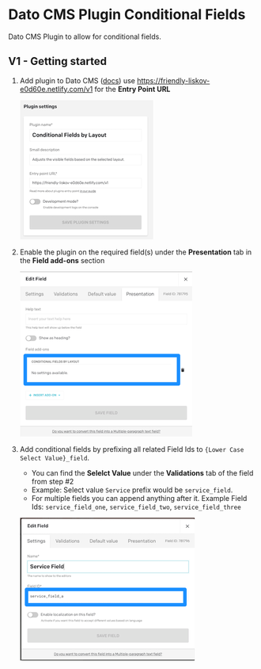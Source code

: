 # Dato CMS Plugin Conditional Fields

Dato CMS Plugin to allow for conditional fields.

## V1 - Getting started

1. Add plugin to Dato CMS ([docs](https://datocms-plugin-conditional-fields.netlify.com/creating-a-new-plugin)) use https://friendly-liskov-e0d60e.netlify.com/v1 for the **Entry Point URL**

	![Plugin Setup Example](assets/v1/plugin-setup-example.png)
2. Enable the plugin on the required field(s) under the **Presentation** tab in the **Field add-ons** section

	![Add to Field Example](assets/v1/add-to-field-example.png)
3. Add conditional fields by prefixing all related Field Ids to `{Lower Case Select Value}_field`. 
	- You can find the **Selelct Value** under the **Validations** tab of the field from step #2
	- Example: Select value `Service` prefix would be `service_field`. 
	- For multiple fields you can append anything after it. Example Field Ids: `service_field_one`, `service_field_two`, `service_field_three`

	![Add Conditional Fields Example](assets/v1/add-conditional-fields-example.png)	
